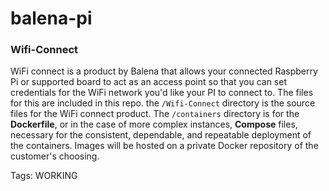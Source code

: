 # balena-pi
### Wifi-Connect

WiFi connect is a product by Balena that allows your connected Raspberry Pi or supported board to act as an access point so that you can set credentials for the WiFi network you'd like your PI to connect to. The files for this are included in this repo. the `/Wifi-Connect` directory is the source files for the WiFi connect product. The `/containers` directory is for the **Dockerfile**, or in the case of more complex instances, **Compose** files, necessary for the consistent, dependable, and repeatable deployment of the containers. Images will be hosted on a private Docker repository of the customer's choosing. 

Tags: WORKING